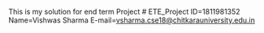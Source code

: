 This is my solution for end term Project # ETE_Project
ID=1811981352
Name=Vishwas Sharma
E-mail=vsharma.cse18@chitkarauniversity.edu.in
